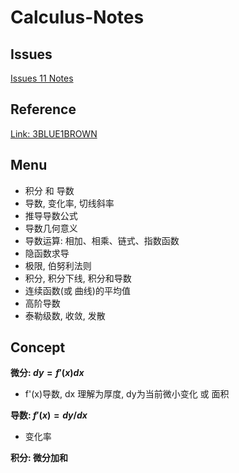 # Calculus-Notes

## Issues
[Issues 11 Notes](https://github.com/Linjiayu6/Calculus-Notes/issues)

## Reference
[Link: 3BLUE1BROWN](https://www.bilibili.com/video/av24325548?p=1)

## Menu
- 积分 和 导数
- 导数, 变化率, 切线斜率
- 推导导数公式
- 导数几何意义
- 导数运算: 相加、相乘、链式、指数函数
- 隐函数求导
- 极限, 伯努利法则
- 积分, 积分下线, 积分和导数
- 连续函数(或 曲线)的平均值
- 高阶导数
- 泰勒级数, 收敛, 发散

## Concept

**微分: $dy = f'(x) dx$**
- f'(x)导数, dx 理解为厚度, dy为当前微小变化 或 面积

**导数: $f'(x) = dy / dx$**
- 变化率

**积分: 微分加和**